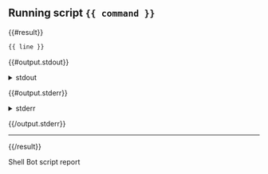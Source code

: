 ## Running script `{{ command }}`

{{#result}}

```bash
{{ line }}
```

{{#output.stdout}}

<details>
  <summary>stdout</summary>

```
{{ this }}
```

{{/output.stdout}}

</details>

{{#output.stderr}}

<details>
  <summary>stderr</summary>
  
  ```
  {{ this }}
  ```

</details>

{{/output.stderr}}

---

{{/result}}

Shell Bot script report
